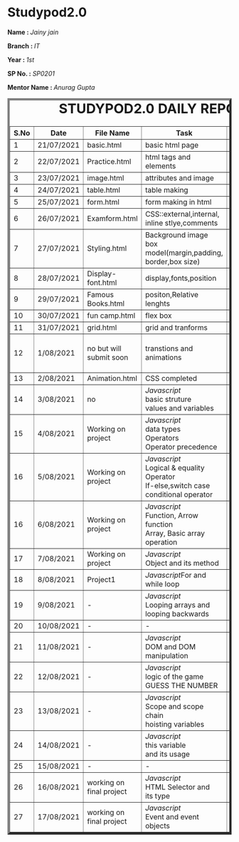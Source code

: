 # Studypod2.0
<body>
     <div>
    <p><b>Name : </b><i>Jainy jain</i></p>
    <p><b>Branch : </b><i>IT</i></p>
    <p><b>Year : </b><i>1st</i></p>
    <p><b>SP No. : </b><i>SP0201</i></p>
    <p><b>Mentor Name : </b><i>Anurag Gupta</i></p>
</div>
    <div>
    <table border="5">
        <caption style="font-size: 30px;"><b>STUDYPOD2.0 DAILY REPORT</b> </caption>
        <thead>
            <tr>
                <th width="350">S.No</th>
                <th width="350">Date</th>
                <th width="350">File Name</th>
                <th width="350">Task</th>
                <th width="350">Difficulty</th>
                <th width="350">Solution</th>
            </thead>
            <tbody>
                  <tr>
                    <td>1</td>
                    <td>21/07/2021</td>
                    <td>basic.html</td>
                    <td>basic html page</td>
                    <td>NO</td>
                    <td></td>
                </tr>
                  <tr>
                    <td>2</td>
                    <td>22/07/2021</td>
                    <td>Practice.html</td>
                    <td>html tags and elements</td>
                    <td>NO</td>
                    <td></td>
                </tr>
                  <tr>
                    <td>3</td>
                    <td>23/07/2021</td>
                    <td>image.html</td>
                    <td>attributes and image</td>
                    <td>NO</td>
                    <td></td>
                </tr>
                  <tr>
                    <td>4</td>
                    <td>24/07/2021</td>
                    <td>table.html</td>
                    <td>table making</td>
                    <td>NO</td>
                    <td></td>
                </tr>
                  <tr>
                    <td>5</td>
                    <td>25/07/2021</td>
                    <td>form.html</td>
                    <td>form making in html</td>
                    <td>NO</td>
                    <td></td>
                </tr>
                 <tr>
                    <td>6</td>
                    <td>26/07/2021</td>
                    <td>Examform.html</td>
                    <td>CSS::external,internal,<br>inline stlye,comments</td>
                    <td>NO</td>
                    <td></td>
                </tr>
                <tr>
                    <td>7</td>
                    <td>27/07/2021</td>
                    <td>Styling.html</image></td>
                    <td>Background image<br>box model(margin,padding,<br>border,box size)</td>
                    <td>NO</td>
                    <td></td>
                </tr>
                <tr>
                    <td>8</td>
                    <td>28/07/2021</td>
                    <td>Display-font.html</td>
                    <td>display,fonts,position</td>
                    <td>NO</td>
                    <td></td>
                </tr>
                 <tr>
                    <td>9</td>
                    <td>29/07/2021</td>
                    <td>Famous Books.html</td>
                    <td>positon,Relative lenghts</td>
                    <td>NO</td>
                    <td></td>
                </tr>
                 <tr>
                    <td>10</td>
                    <td>30/07/2021</td>
                    <td>fun camp.html</td>
                    <td>flex box</td>
                    <td>NO</td>
                    <td></td>
                </tr>
                <tr>
                    <td>11</td>
                    <td>31/07/2021</td>
                    <td>grid.html</td>
                    <td>grid and tranforms</td>
                    <td>NO</td>
                    <td></td>
                </tr>
                <tr>
                    <td>12</td>
                    <td>1/08/2021</td>
                    <td>no but will submit soon</td>
                    <td>transtions and animations</td>
                    <td>code of transition<br>not worked</td>
                    <td></td>
                </tr>
                <tr>
                    <td>13</td>
                    <td>2/08/2021</td>
                    <td>Animation.html</td>
                    <td>CSS completed</td>
                    <td>NO</td>
                    <td></td>
                </tr>
                 <tr>
                    <td>14</td>
                    <td>3/08/2021</td>
                    <td>no</td>
                    <td><i>Javascript</i><br>basic struture<br>values and variables</td>
                    <td>NO</td>
                    <td></td>
                </tr>
                <tr>
                    <td>15</td>
                    <td>4/08/2021</td>
                    <td>Working on project</td>
                    <td><i>Javascript</i><br>data types<br>Operators<br>Operator precedence</td>
                    <td>NO</td>
                    <td></td>
                </tr>
                <tr>
                    <td>16</td>
                    <td>5/08/2021</td>
                    <td>Working on project</td>
                    <td><i>Javascript</i><br>Logical & equality Operator<br>If-else,switch case<br>conditional operator</td>
                    <td>NO</td>
                    <td></td>
                </tr>
               <tr>
                    <td>16</td>
                    <td>6/08/2021</td>
                    <td>Working on project</td>
                    <td><i>Javascript</i><br>Function, Arrow function<br>Array, Basic array operation</td>
                    <td>NO</td>
                    <td></td>
                </tr>
               <tr>
                    <td>17</td>
                    <td>7/08/2021</td>
                    <td>Working on project</td>
                    <td><i>Javascript</i><br>Object and its method</td>
                    <td>NO</td>
                    <td></td>
                </tr>
               <tr>
                    <td>18</td>
                    <td>8/08/2021</td>
                    <td>Project1</td>
                    <td><i>Javascript</i>For and while loop</td>
                    <td>NO</td>
                    <td></td>
                </tr>
                <tr>
                    <td>19</td>
                    <td>9/08/2021</td>
                    <td>-</td>
                    <td><i>Javascript</i><br>Looping arrays and<br> looping backwards</td>
                    <td>NO</td>
                    <td></td>
                </tr>
                <tr>
                    <td>20</td>
                    <td>10/08/2021</td>
                    <td>-</td>
                    <td>-</td>
                    <td>NO</td>
                    <td></td>
                </tr>
                <tr>
                    <td>21</td>
                    <td>11/08/2021</td>
                    <td>-</td>
                    <td><i>Javascript</i><br>DOM and DOM manipulation</td>
                    <td>NO</td>
                    <td></td>
                </tr>
               <tr>
                    <td>22</td>
                    <td>12/08/2021</td>
                    <td>-</td>
                    <td><i>Javascript</i><br>logic of the game<br> GUESS THE NUMBER</td>
                    <td>NO</td>
                    <td></td>
               </tr>
               <tr>
                    <td>23</td>
                    <td>13/08/2021</td>
                    <td>-</td>
                    <td><i>Javascript</i><br>Scope and scope chain<br>hoisting variables</td>
                    <td>NO</td>
                    <td></td>
               </tr>
               <tr>
                    <td>24</td>
                    <td>14/08/2021</td>
                    <td>-</td>
                    <td><i>Javascript</i><br>this variable<br>and its usage</td>
                    <td>NO</td>
                    <td></td>
               </tr>
                <tr>
                    <td>25</td>
                    <td>15/08/2021</td>
                    <td>-</td>
                    <td>-</td>
                    <td>-</td>
                    <td></td>
                </tr>
                 <tr>
                    <td>26</td>
                    <td>16/08/2021</td>
                    <td>working on final project</td>
                    <td><i>Javascript</i><br>HTML Selector and <br> its type</td>
                    <td>NO</td>
                    <td></td>
                </tr>
                 <tr>
                    <td>27</td>
                    <td>17/08/2021</td>
                    <td>working on final project</td>
                    <td><i>Javascript</i><br>Event and event objects</td>
                    <td>NO</td>
                    <td></td>
                </tr>
        </tbody>
        </table>
    </div>
</body>
